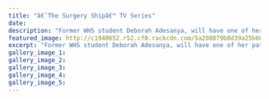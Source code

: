 ```yaml
---
title: "â€˜The Surgery Shipâ€™ TV Series"
date: 
description: "Former WHS student Deborah Adesanya, will have one of her patients feature in the upcoming TV series â€˜The Surgery Shipâ€™ screening on National Geographic.."
featured_image: http://c1940652.r52.cf0.rackcdn.com/5a208879b8d39a25b6000c38/Deborah-Adesanya-RCP-Nov.jpg
excerpt: "Former WHS student Deborah Adesanya, will have one of her patients feature in the upcoming TV series â€˜The Surgery Shipâ€™ screening on National Geographic."
gallery_image_1: 
gallery_image_2: 
gallery_image_3: 
gallery_image_4: 
gallery_image_5: 
---
```

